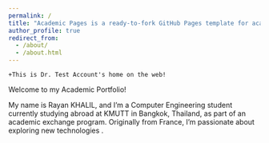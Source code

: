 ```yaml
---
permalink: /
title: "Academic Pages is a ready-to-fork GitHub Pages template for academic personal websites"
author_profile: true
redirect_from: 
  - /about/
  - /about.html
---
```


	+This is Dr. Test Account's home on the web!
Welcome to my Academic Portfolio!

My name is Rayan KHALIL, and I’m a Computer Engineering student currently studying abroad at KMUTT in Bangkok, Thailand, as part of an academic exchange program. Originally from France, I’m passionate about exploring new technologies .

